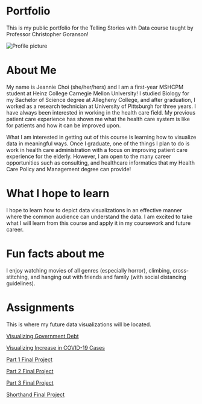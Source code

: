 # Portfolio
This is my public portfolio for the Telling Stories with Data course taught by Professor Christopher Goranson!

 ![Profile picture](https://www.wes.org/wp-content/uploads/2017/11/carnegie-mellon-heinz-college.png)
 
# About Me
My name is Jeannie Choi (she/her/hers) and I am a first-year MSHCPM student at Heinz College Carnegie Mellon University! I studied Biology for my Bachelor of Science degree at Allegheny College, and after graduation, I worked as a research technician at University of Pittsburgh for three years. I have always been interested in working in the health care field. My previous patient care experience has shown me what the health care system is like for patients and how it can be improved upon. 

What I am interested in getting out of this course is learning how to visualize data in meaningful ways. Once I graduate, one of the things I plan to do is work in health care administration with a focus on improving patient care experience for the elderly. However, I am open to the many career opportunities such as consulting, and healthcare informatics that my Health Care Policy and Management degree can provide!

# What I hope to learn
I hope to learn how to depict data visualizations in an effective manner where the common audience can understand the data. I am excited to take what I will learn from this course and apply it in my coursework and future career. 

# Fun facts about me
I enjoy watching movies of all genres (especially horror), climbing, cross-stitching, and hanging out with friends and family (with social distancing guidelines). 

# Assignments
This is where my future data visualizations will be located.

[Visualizing Government Debt](/govdataviz.md)

[Visualizing Increase in COVID-19 Cases](/corona.md)

[Part 1 Final Project](/part1finalproject.md)

[Part 2 Final Project](/part2finalproject.md)

[Part 3 Final Project](/part3finalproject.md)

[Shorthand Final Project](https://carnegiemellon.shorthandstories.com/patient_satisfaction_HHC/index.html)
